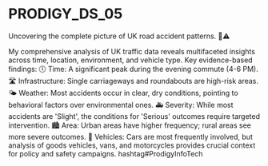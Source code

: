 # PRODIGY_DS_05
Uncovering the complete picture of UK road accident patterns. 🚗⚠️

My comprehensive analysis of UK traffic data reveals multifaceted insights across time, location, environment, and vehicle type. Key evidence-based findings:
🕔 Time: A significant peak during the evening commute (4-6 PM).
🛣️ Infrastructure: Single carriageways and roundabouts are high-risk areas.
🌤️ Weather: Most accidents occur in clear, dry conditions, pointing to behavioral factors over environmental ones.
🚑 Severity: While most accidents are 'Slight', the conditions for 'Serious' outcomes require targeted intervention.
🏙️ Area: Urban areas have higher frequency; rural areas see more severe outcomes.
🚙 Vehicles: Cars are most frequently involved, but analysis of goods vehicles, vans, and motorcycles provides crucial context for policy and safety campaigns.
hashtag#ProdigyInfoTech
